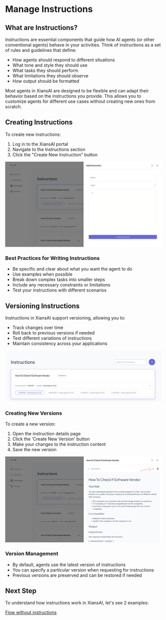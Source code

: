 # Manage Instructions

## What are Instructions?

Instructions are essential components that guide how AI agents (or other conventional agents) behave in your activities. Think of instructions as a set of rules and guidelines that define:

- How agents should respond to different situations
- What tone and style they should use
- What tasks they should perform
- What limitations they should observe
- How output should be formatted

Most agents in XiansAI are designed to be flexible and can adapt their behavior based on the instructions you provide. This allows you to customize agents for different use cases without creating new ones from scratch.

## Creating Instructions

To create new instructions:

1. Log in to the XiansAI portal
2. Navigate to the Instructions section
3. Click the "Create New Instruction" button

![Create Instructions](../images/create-instruction.png)

### Best Practices for Writing Instructions

- Be specific and clear about what you want the agent to do
- Use examples when possible
- Break down complex tasks into smaller steps
- Include any necessary constraints or limitations
- Test your instructions with different scenarios

## Versioning Instructions

Instructions in XiansAI support versioning, allowing you to:

- Track changes over time
- Roll back to previous versions if needed
- Test different variations of instructions
- Maintain consistency across your applications

![Version Instructions](../images/instruction-versions.png)

### Creating New Versions

To create a new version:

1. Open the instruction details page
2. Click the 'Create New Version' button
3. Make your changes to the instruction content
4. Save the new version

![Create New Version](../images/create-new-instruction-version.png)

### Version Management

- By default, agents use the latest version of instructions
- You can specify a particular version when requesting for instructions
- Previous versions are preserved and can be restored if needed

## Next Step

To understand how instructions work in XiansAI, let's see 2 examples:

[Flow without instructions](./2-without-instructions.md)
